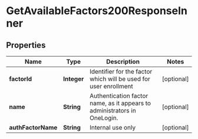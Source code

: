 

# GetAvailableFactors200ResponseInner


## Properties

| Name | Type | Description | Notes |
|------------ | ------------- | ------------- | -------------|
|**factorId** | **Integer** | Identifier for the factor which will be used for user enrollment |  [optional] |
|**name** | **String** | Authentication factor name, as it appears to administrators in OneLogin. |  [optional] |
|**authFactorName** | **String** | Internal use only |  [optional] |




